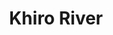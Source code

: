 ---
title: "Khiro River"
title_bn: "ক্ষীরো নদী"
description: "Khiro river starts from Kolnajani and one stream ends at the Akhila river, another stream ends at Boundary of Golavita."
---